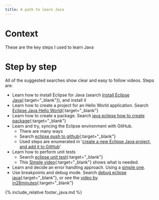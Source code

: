 ```yaml
---
title: A path to learn Java
---
```

# Context
These are the key steps I used to learn Java

# Step by step
All of the suggested searches show clear and easy to follow videos.
Steps are:

* Learn how to install Eclipse for Java (search [Install Eclipse Java](https://www.google.com/search?q=install+eclipse+java){:target="_blank"}), and install it
* Learn how to create a project for an Hello World application. Search [Eclipse Java Hello World](https://www.google.com/search?q=eclipse+java+hello+world){:target="_blank"}
* Learn how to create a package. Search [java eclipse how to create package](https://www.google.com/search?q=java+eclipse+how+to+create+package){:target="_blank"}
* Learn and try, syncing the Eclipse environment with GitHub.
  * There are many ways
  * Search [eclipse push to github](https://www.google.com/search?q=eclipse+push+to+github){:target="_blank"}
  * Used steps are enumerated in '[create a new Eclipse Java project, and add it to GitHub](eclipse-new-plus-github.md)'
* Learn how to perform unit tests
  * Search [eclipse unit test](https://www.google.com/search?q=eclipse+unit+test){:target="_blank"}
  * This [Simple video](https://www.youtube.com/watch?v=v2F49zLLj-8){:target="_blank"} shows what is needed.
* Learn and decide an error handling approach. Using a [simple one](error-handling.md).
* Use breakpoints and debug mode. Search [debug eclipse java](https://www.google.com/search?q=debug+eclipse+java){:target="_blank"}, or see the [video by in28minutes](https://www.youtube.com/watch?v=i_Gonsk_qGA&t=43){:target="_blank"}

{% include_relative footer_java.md %}
